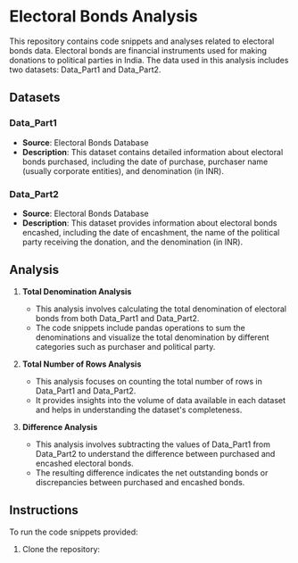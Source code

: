 # Electoral Bonds Analysis

This repository contains code snippets and analyses related to electoral bonds data. Electoral bonds are financial instruments used for making donations to political parties in India. The data used in this analysis includes two datasets: Data_Part1 and Data_Part2.

## Datasets

### Data_Part1

- **Source**: Electoral Bonds Database
- **Description**: This dataset contains detailed information about electoral bonds purchased, including the date of purchase, purchaser name (usually corporate entities), and denomination (in INR).

### Data_Part2

- **Source**: Electoral Bonds Database
- **Description**: This dataset provides information about electoral bonds encashed, including the date of encashment, the name of the political party receiving the donation, and the denomination (in INR).

## Analysis

1. **Total Denomination Analysis**
   - This analysis involves calculating the total denomination of electoral bonds from both Data_Part1 and Data_Part2.
   - The code snippets include pandas operations to sum the denominations and visualize the total denomination by different categories such as purchaser and political party.

2. **Total Number of Rows Analysis**
   - This analysis focuses on counting the total number of rows in Data_Part1 and Data_Part2.
   - It provides insights into the volume of data available in each dataset and helps in understanding the dataset's completeness.

3. **Difference Analysis**
   - This analysis involves subtracting the values of Data_Part1 from Data_Part2 to understand the difference between purchased and encashed electoral bonds.
   - The resulting difference indicates the net outstanding bonds or discrepancies between purchased and encashed bonds.

## Instructions

To run the code snippets provided:

1. Clone the repository:
